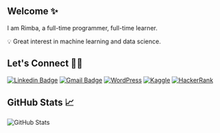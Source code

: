 ## Welcome ✨
I am Rimba, a full-time programmer, full-time learner.

💡 Great interest in machine learning and data science.

## Let's Connect 👌🏻
[![Linkedin Badge](https://img.shields.io/badge/Linkedin-blue?style=flat-square&logo=Linkedin&logoColor=white&link=https://www.linkedin.com/in/rimbaerlangga/)](https://www.linkedin.com/in/rimbaerlangga/)
[![Gmail Badge](https://img.shields.io/badge/Gmail-c14438?style=flat-square&logo=Gmail&logoColor=white&link=mailto:rimbaerlangga@gmail.com)](mailto:rimbaerlangga@gmail.com)
[![WordPress](https://img.shields.io/badge/-Blog-%23117AC9.svg?style=flat-square&logo=WordPress&logoColor=white)](https://hyperforest.wordpress.com/)
[![Kaggle](https://img.shields.io/badge/-Kaggle-035a7d?style=flat-square&logo=kaggle&logoColor=white)](https://www.kaggle.com/rimbax)
[![HackerRank](https://img.shields.io/badge/-Hackerrank-2EC866?style=flat-square&logo=HackerRank&logoColor=white)](https://www.hackerrank.com/rimbaerlangga)


## GitHub Stats 📈
![GitHub Stats](https://github-readme-stats.vercel.app/api?username=hyperforest&show_icons=true&theme=radical)
